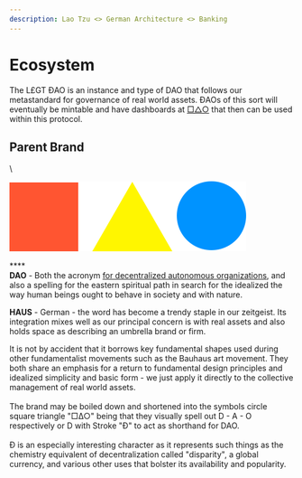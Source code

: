```yaml
---
description: Lao Tzu <> German Architecture <> Banking
---
```


# Ecosystem

The L£GT ĐAO is an instance and type of DAO that follows our metastandard for governance of real world assets. ĐAOs of this sort will eventually be mintable and have dashboards at [□△○](https://daohaus.org) that then can be used within this protocol.

## Parent Brand

\


![](../.gitbook/assets/logo.png)

****\
**DAO** - Both the acronym [for decentralized autonomous organizations](https://en.wikipedia.org/wiki/Decentralized\_autonomous\_organization), and also a spelling for the eastern spiritual path in search for the idealized the way human beings ought to behave in society and with nature.

**HAUS** - German - the word has become a trendy staple in our zeitgeist. Its integration mixes well as our principal concern is with real assets and also holds space as describing an umbrella brand or firm.

It is not by accident that it borrows key fundamental shapes used during other fundamentalist movements such as the Bauhaus art movement.  They both share an emphasis for a return to fundamental design principles and idealized simplicity and basic form - we just apply it directly to the collective management of real world assets.\
\
The brand may be boiled down and shortened into the symbols circle square triangle "□∆○" being that they visually spell out D - A - O respectively or D with Stroke "Đ" to act as shorthand for DAO.\
\
Đ is an especially interesting character as it represents such things as the chemistry equivalent of decentralization called "disparity", a global currency, and various other uses that bolster its availability and popularity.

